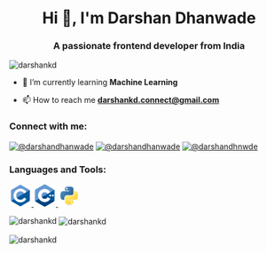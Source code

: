 
<h1 align="center">Hi 👋, I'm Darshan Dhanwade</h1>
<h3 align="center">A passionate frontend developer from India</h3>

<p align="left"> <img src="https://komarev.com/ghpvc/?username=darshankd&label=Profile%20views&color=0e75b6&style=flat" alt="darshankd" /> </p>

- 🌱 I’m currently learning **Machine Learning**

- 📫 How to reach me **darshankd.connect@gmail.com**

<h3 align="left">Connect with me:</h3>
<p align="left">
<a href="https://linkedin.com/in/@darshandhanwade" target="blank"><img align="center" src="https://raw.githubusercontent.com/rahuldkjain/github-profile-readme-generator/master/src/images/icons/Social/linked-in-alt.svg" alt="@darshandhanwade" height="30" width="40" /></a>
<a href="https://fb.com/@darshandhanwade" target="blank"><img align="center" src="https://raw.githubusercontent.com/rahuldkjain/github-profile-readme-generator/master/src/images/icons/Social/facebook.svg" alt="@darshandhanwade" height="30" width="40" /></a>
<a href="https://instagram.com/@darshandhnwde" target="blank"><img align="center" src="https://raw.githubusercontent.com/rahuldkjain/github-profile-readme-generator/master/src/images/icons/Social/instagram.svg" alt="@darshandhnwde" height="30" width="40" /></a>
</p>

<h3 align="left">Languages and Tools:</h3>
<p align="left"> <a href="https://www.cprogramming.com/" target="_blank" rel="noreferrer"> <img src="https://raw.githubusercontent.com/devicons/devicon/master/icons/c/c-original.svg" alt="c" width="40" height="40"/> </a> <a href="https://www.w3schools.com/cpp/" target="_blank" rel="noreferrer"> <img src="https://raw.githubusercontent.com/devicons/devicon/master/icons/cplusplus/cplusplus-original.svg" alt="cplusplus" width="40" height="40"/> </a> <a href="https://www.python.org" target="_blank" rel="noreferrer"> <img src="https://raw.githubusercontent.com/devicons/devicon/master/icons/python/python-original.svg" alt="python" width="40" height="40"/> </a> </p>

<p><img align="left" src="https://github-readme-stats.vercel.app/api/top-langs?username=darshankd&show_icons=true&locale=en&layout=compact" alt="darshankd" /></p>

<p>&nbsp;<img align="center" src="https://github-readme-stats.vercel.app/api?username=darshankd&show_icons=true&locale=en" alt="darshankd" /></p>

<p><img align="center" src="https://github-readme-streak-stats.herokuapp.com/?user=darshankd&" alt="darshankd" /></p>


